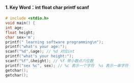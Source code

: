 #### 1. Key Word：int float char printf scanf 
```c 
# include <stdio.h>
void main() {
int age; 
float height;
char sex='m';
printf(" learning software programming\n");
printf("what's your age:");
scanf("%d",&age); // %d 对应int
printf("what's your height:"); 
scanf("%f",&height); // %f 带小数点六位数 
printf("sex %c", sex); // %c 表示一个字符  %s 表示一串字符
getchar();
getchar();
```
